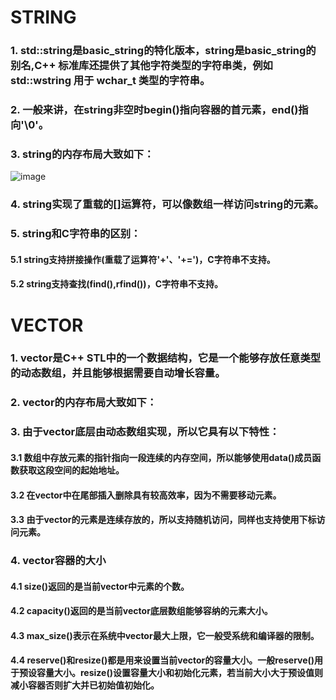 # STRING

### 1. std::string是basic_string<char>的特化版本，string是basic_string<char>的别名,C++ 标准库还提供了其他字符类型的字符串类，例如 std::wstring 用于 wchar_t 类型的字符串。

### 2. 一般来讲，在string非空时begin()指向容器的首元素，end()指向'\0'。

### 3. string的内存布局大致如下：
![image](https://github.com/grow-man/MyLearningRecorder/assets/52662997/ff9904ee-0c1f-4240-9ec2-00528d627cd2)


### 4. string实现了重载的[]运算符，可以像数组一样访问string的元素。

### 5. string和C字符串的区别：
#### 5.1 string支持拼接操作(重载了运算符'+'、'+=')，C字符串不支持。
#### 5.2 string支持查找(find(),rfind())，C字符串不支持。

# VECTOR

### 1. vector是C++ STL中的一个数据结构，它是一个能够存放任意类型的动态数组，并且能够根据需要自动增长容量。

### 2. vector的内存布局大致如下：
### 3. 由于vector底层由动态数组实现，所以它具有以下特性：
#### 3.1 数组中存放元素的指针指向一段连续的内存空间，所以能够使用data()成员函数获取这段空间的起始地址。
#### 3.2 在vector中在尾部插入删除具有较高效率，因为不需要移动元素。
#### 3.3 由于vector的元素是连续存放的，所以支持随机访问，同样也支持使用下标访问元素。

### 4. vector容器的大小
#### 4.1 size()返回的是当前vector中元素的个数。
#### 4.2 capacity()返回的是当前vector底层数组能够容纳的元素大小。
#### 4.3 max_size()表示在系统中vector最大上限，它一般受系统和编译器的限制。
#### 4.4 reserve()和resize()都是用来设置当前vector的容量大小。一般reserve()用于预设容量大小。resize()设置容量大小和初始化元素，若当前大小大于预设值则减小容器否则扩大并已初始值初始化。

